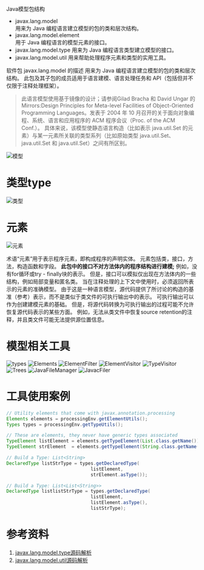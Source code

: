 Java模型包结构

- javax.lang.model	
用来为 Java 编程语言建立模型的包的类和层次结构。
- javax.lang.model.element	
用于 Java 编程语言的模型元素的接口。
- javax.lang.model.type	
用来为 Java 编程语言类型建立模型的接口。
- javax.lang.model.util	
用来帮助处理程序元素和类型的实用工具。

软件包 javax.lang.model 的描述
用来为 Java 编程语言建立模型的包的类和层次结构。 此包及其子包的成员适用于语言建模、语言处理任务和 API（包括但并不仅限于注释处理框架）。

>此语言模型使用基于镜像的设计；请参阅Gilad Bracha 和 David Ungar 的Mirrors:Design Principles for Meta-level Facilities of Object-Oriented Programming Languages。发表于 2004 年 10 月召开的关于面向对象编程、系统、语言和应用程序的 ACM 程序会议（Proc. of the ACM Conf.）。
具体来说，该模型使静态语言构造（比如表示 java.util.Set 的元素）与某一元素所关联的类型系列（比如原始类型 java.util.Set、java.util.Set<String> 和 java.util.Set<T>）之间有所区别。

![模型](../imgs/uml/model.png)

# 类型type
![类型](../imgs/uml/type.png)

# 元素
![元素](../imgs/uml/element.png)

术语“元素”用于表示程序元素，即构成程序的声明实体。 元素包括类，接口，方法，构造函数和字段。 **此包中的接口不对方法体内的程序结构进行建模;** 例如，没有for循环或try - finally块的表示。 但是，接口可以模拟仅出现在方法体内的一些结构，例如局部变量和匿名类。
当在注释处理的上下文中使用时，必须返回所表示的元素的准确模型。 由于这是一种语言模型，源代码提供了所讨论的构造的基准（参考）表示，而不是类似于类文件的可执行输出中的表示。 可执行输出可以作为创建建模元素的基础。 但是，将源代码转换为可执行输出的过程可能不允许恢复源代码表示的某些方面。 例如，无法从类文件中恢复source retention的注释，并且类文件可能无法提供源位置信息。

# 模型相关工具
![types](../imgs/uml/types.png)
![Elements](../imgs/uml/Elements.png)
![ElementFilter](../imgs/uml/ElementFilter.png)
![ElementVisitor](../imgs/uml/ElementVisitor.png)
![TypeVisitor](../imgs/uml/TypeVisitor.png)
![Trees](../imgs/uml/Trees.png)
![JavaFileManager](../imgs/uml/JavaFileManager.png)
![JavacFiler](../imgs/uml/JavacFiler.png)



# 工具使用案例
```java
// Utility elements that come with javax.annotation.processing
Elements elements = processingEnv.getElementUtils();
Types types = processingEnv.getTypeUtils();

// These are elements, they never have generic types associated
TypeElement listElement = elements.getTypeElement(List.class.getName());
TypeElement strElement  = elements.getTypeElement(String.class.getName());

// Build a Type: List<String>
DeclaredType listStrType = types.getDeclaredType(
                               listElement, 
                               strElement.asType());

// Build a Type: List<List<String>>
DeclaredType listlistStrType = types.getDeclaredType(
                               listElement,
                               listElement.asType(),
                               listStrType);
```

# 参考资料
1. [javax.lang.model.type源码解析](https://blog.csdn.net/qq_26000415/article/details/82260960)
2. [javax.lang.model.util源码解析](https://blog.csdn.net/qq_26000415/article/details/82383378)